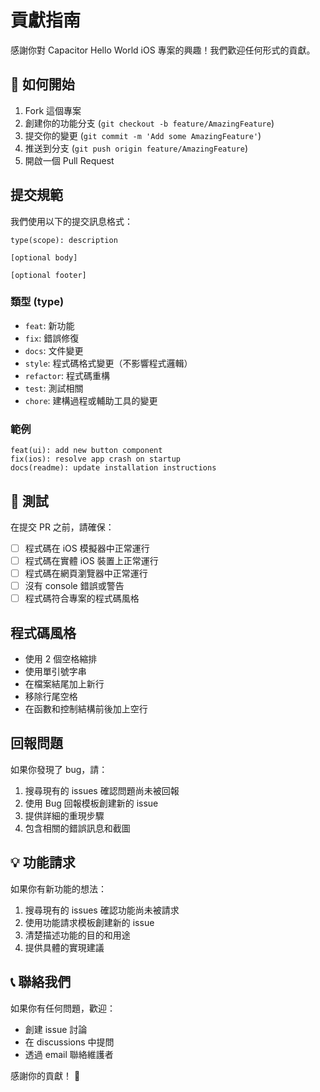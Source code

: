 # 貢獻指南

感謝你對 Capacitor Hello World iOS 專案的興趣！我們歡迎任何形式的貢獻。

## 🚀 如何開始

1. Fork 這個專案
2. 創建你的功能分支 (`git checkout -b feature/AmazingFeature`)
3. 提交你的變更 (`git commit -m 'Add some AmazingFeature'`)
4. 推送到分支 (`git push origin feature/AmazingFeature`)
5. 開啟一個 Pull Request

## 提交規範

我們使用以下的提交訊息格式：

```
type(scope): description

[optional body]

[optional footer]
```

### 類型 (type)
- `feat`: 新功能
- `fix`: 錯誤修復
- `docs`: 文件變更
- `style`: 程式碼格式變更（不影響程式邏輯）
- `refactor`: 程式碼重構
- `test`: 測試相關
- `chore`: 建構過程或輔助工具的變更

### 範例
```
feat(ui): add new button component
fix(ios): resolve app crash on startup
docs(readme): update installation instructions
```

## 🧪 測試

在提交 PR 之前，請確保：

- [ ] 程式碼在 iOS 模擬器中正常運行
- [ ] 程式碼在實體 iOS 裝置上正常運行
- [ ] 程式碼在網頁瀏覽器中正常運行
- [ ] 沒有 console 錯誤或警告
- [ ] 程式碼符合專案的程式碼風格

## 程式碼風格

- 使用 2 個空格縮排
- 使用單引號字串
- 在檔案結尾加上新行
- 移除行尾空格
- 在函數和控制結構前後加上空行

## 回報問題

如果你發現了 bug，請：

1. 搜尋現有的 issues 確認問題尚未被回報
2. 使用 Bug 回報模板創建新的 issue
3. 提供詳細的重現步驟
4. 包含相關的錯誤訊息和截圖

## 💡 功能請求

如果你有新功能的想法：

1. 搜尋現有的 issues 確認功能尚未被請求
2. 使用功能請求模板創建新的 issue
3. 清楚描述功能的目的和用途
4. 提供具體的實現建議

## 📞 聯絡我們

如果你有任何問題，歡迎：

- 創建 issue 討論
- 在 discussions 中提問
- 透過 email 聯絡維護者

感謝你的貢獻！ 🎉